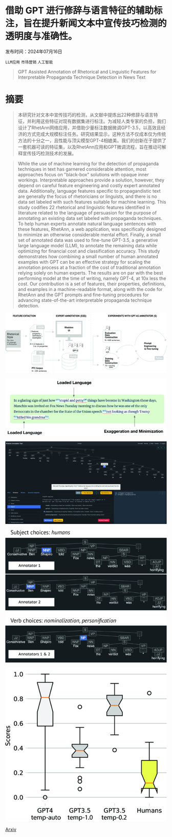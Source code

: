 # 借助 GPT 进行修辞与语言特征的辅助标注，旨在提升新闻文本中宣传技巧检测的透明度与准确性。

发布时间：2024年07月16日

`LLM应用` `市场营销` `人工智能`

> GPT Assisted Annotation of Rhetorical and Linguistic Features for Interpretable Propaganda Technique Detection in News Text

# 摘要

> 本研究针对文本中宣传技巧的检测，从文献中提炼出22种修辞与语言特征，并利用这些特征对现有数据集进行标注。为减轻人类专家的负担，我们设计了RhetAnn网络应用，并借助少量标注数据微调GPT-3.5，以高效且经济的方式完成大规模标注任务。研究结果显示，这种方法不仅成本仅为传统方法的十分之一，且性能与顶尖模型GPT-4相媲美。我们的创新在于提供了一套机器可读的特征集，以及RhetAnn应用和GPT微调流程，旨在推动可解释宣传技巧检测技术的发展。

> While the use of machine learning for the detection of propaganda techniques in text has garnered considerable attention, most approaches focus on "black-box" solutions with opaque inner workings. Interpretable approaches provide a solution, however, they depend on careful feature engineering and costly expert annotated data. Additionally, language features specific to propagandistic text are generally the focus of rhetoricians or linguists, and there is no data set labeled with such features suitable for machine learning. This study codifies 22 rhetorical and linguistic features identified in literature related to the language of persuasion for the purpose of annotating an existing data set labeled with propaganda techniques. To help human experts annotate natural language sentences with these features, RhetAnn, a web application, was specifically designed to minimize an otherwise considerable mental effort. Finally, a small set of annotated data was used to fine-tune GPT-3.5, a generative large language model (LLM), to annotate the remaining data while optimizing for financial cost and classification accuracy. This study demonstrates how combining a small number of human annotated examples with GPT can be an effective strategy for scaling the annotation process at a fraction of the cost of traditional annotation relying solely on human experts. The results are on par with the best performing model at the time of writing, namely GPT-4, at 10x less the cost. Our contribution is a set of features, their properties, definitions, and examples in a machine-readable format, along with the code for RhetAnn and the GPT prompts and fine-tuning procedures for advancing state-of-the-art interpretable propaganda technique detection.

![借助 GPT 进行修辞与语言特征的辅助标注，旨在提升新闻文本中宣传技巧检测的透明度与准确性。](../../../paper_images/2407.11827/x1.png)

![借助 GPT 进行修辞与语言特征的辅助标注，旨在提升新闻文本中宣传技巧检测的透明度与准确性。](../../../paper_images/2407.11827/x2.png)

![借助 GPT 进行修辞与语言特征的辅助标注，旨在提升新闻文本中宣传技巧检测的透明度与准确性。](../../../paper_images/2407.11827/x3.png)

![借助 GPT 进行修辞与语言特征的辅助标注，旨在提升新闻文本中宣传技巧检测的透明度与准确性。](../../../paper_images/2407.11827/x4.png)

![借助 GPT 进行修辞与语言特征的辅助标注，旨在提升新闻文本中宣传技巧检测的透明度与准确性。](../../../paper_images/2407.11827/x5.png)

[Arxiv](https://arxiv.org/abs/2407.11827)